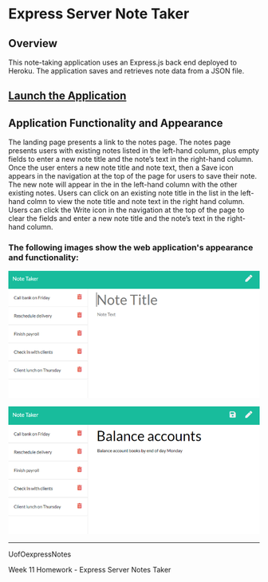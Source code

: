 # Express Server Note Taker

## Overview
This note-taking application uses an Express.js back end deployed to Heroku. The application saves and retrieves note data from a JSON file.

## [Launch the Application](https://boiling-atoll-35895.herokuapp.com/)
## Application Functionality and Appearance
The landing page presents a link to the notes page. The notes page presents users with existing notes listed in the left-hand column, plus empty fields to enter a new note title and the note’s text in the right-hand column. Once the user enters a new note title and note text, then a Save icon appears in the navigation at the top of the page for users to save their note. The new note will appear in the in the left-hand column with the other existing notes. Users can click on an existing note title in the list in the left-hand colmn to view the note title and note text in the right hand column. Users can click the Write icon in the navigation at the top of the page to clear the fields and enter a new note title and the note’s text in the right-hand column.

### The following images show the web application's appearance and functionality: 

![Existing notes are listed in the left-hand column with empty fields on the right-hand side for the new note’s title and text.](./img/11-express-homework-demo-01.png)

![Note titled “Balance accounts” reads, “Balance account books by end of day Monday,” with other notes listed on the left.](./img/11-express-homework-demo-02.png)

--------------------------
UofOexpressNotes

Week 11 Homework - Express Server Notes Taker
